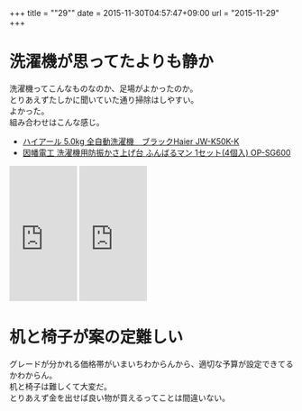 +++
title = ""29""
date = 2015-11-30T04:57:47+09:00
url = "2015-11-29"
+++

洗濯機が思ってたよりも静か
===
洗濯機ってこんなものなのか、足場がよかったのか。  
とりあえずたしかに聞いていた通り掃除はしやすい。  
よかった。  
組み合わせはこんな感じ。

* <a rel="nofollow" href="http://www.amazon.co.jp/gp/product/B015XKQ8KM/ref=as_li_qf_sp_asin_tl?ie=UTF8&camp=247&creative=1211&creativeASIN=B015XKQ8KM&linkCode=as2&tag=5000164-22">ハイアール 5.0kg 全自動洗濯機　ブラックHaier JW-K50K-K</a><img src="http://ir-jp.amazon-adsystem.com/e/ir?t=5000164-22&l=as2&o=9&a=B015XKQ8KM" width="1" height="1" border="0" alt="" style="border:none !important; margin:0px !important;" />
* <a rel="nofollow" href="http://www.amazon.co.jp/gp/product/B005G2ES5U/ref=as_li_qf_sp_asin_tl?ie=UTF8&camp=247&creative=1211&creativeASIN=B005G2ES5U&linkCode=as2&tag=5000164-22">因幡電工 洗濯機用防振かさ上げ台 ふんばるマン 1セット(4個入) OP-SG600</a><img src="http://ir-jp.amazon-adsystem.com/e/ir?t=5000164-22&l=as2&o=9&a=B005G2ES5U" width="1" height="1" border="0" alt="" style="border:none !important; margin:0px !important;" />

<iframe src="http://rcm-fe.amazon-adsystem.com/e/cm?t=5000164-22&o=9&p=8&l=as1&asins=B015XKQ8KM&ref=qf_sp_asin_til&fc1=000000&IS2=1&lt1=_blank&m=amazon&lc1=0000FF&bc1=000000&bg1=FFFFFF&f=ifr" style="width:120px;height:240px;" scrolling="no" marginwidth="0" marginheight="0" frameborder="0"></iframe>
<iframe src="http://rcm-fe.amazon-adsystem.com/e/cm?t=5000164-22&o=9&p=8&l=as1&asins=B005G2ES5U&ref=qf_sp_asin_til&fc1=000000&IS2=1&lt1=_blank&m=amazon&lc1=0000FF&bc1=000000&bg1=FFFFFF&f=ifr" style="width:120px;height:240px;" scrolling="no" marginwidth="0" marginheight="0" frameborder="0"></iframe>

机と椅子が案の定難しい
===
グレードが分かれる価格帯がいまいちわからんから、適切な予算が設定できてるかわからん。  
机と椅子は難しくて大変だ。  
とりあえず金を出せば良い物が買えるってことは間違いない。
